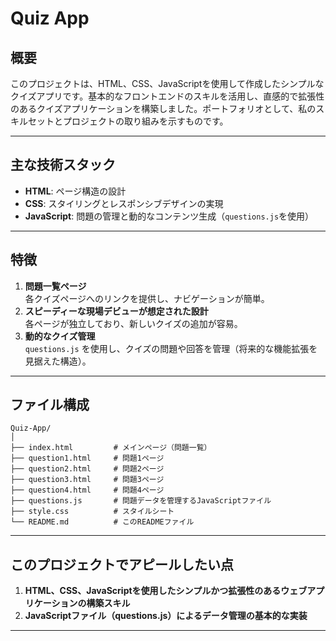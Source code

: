 # Quiz App

## 概要
このプロジェクトは、HTML、CSS、JavaScriptを使用して作成したシンプルなクイズアプリです。基本的なフロントエンドのスキルを活用し、直感的で拡張性のあるクイズアプリケーションを構築しました。ポートフォリオとして、私のスキルセットとプロジェクトの取り組みを示すものです。

---

## 主な技術スタック
- **HTML**: ページ構造の設計
- **CSS**: スタイリングとレスポンシブデザインの実現
- **JavaScript**: 問題の管理と動的なコンテンツ生成（`questions.js`を使用）

---

## 特徴
1. **問題一覧ページ**  
   各クイズページへのリンクを提供し、ナビゲーションが簡単。
2. **スピーディーな現場デビューが想定された設計**  
   各ページが独立しており、新しいクイズの追加が容易。
3. **動的なクイズ管理**  
   `questions.js` を使用し、クイズの問題や回答を管理（将来的な機能拡張を見据えた構造）。

---

## ファイル構成

```plaintext
Quiz-App/
│
├── index.html         # メインページ（問題一覧）
├── question1.html     # 問題1ページ
├── question2.html     # 問題2ページ
├── question3.html     # 問題3ページ
├── question4.html     # 問題4ページ
├── questions.js       # 問題データを管理するJavaScriptファイル
├── style.css          # スタイルシート
└── README.md          # このREADMEファイル

```
---

## このプロジェクトでアピールしたい点
1. **HTML、CSS、JavaScriptを使用したシンプルかつ拡張性のあるウェブアプリケーションの構築スキル**
2. **JavaScriptファイル（questions.js）によるデータ管理の基本的な実装**

---
